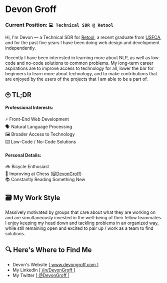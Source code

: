 # Devon Groff

### Current Position: ```💻 Technical SDR @ Retool```
Hi, I'm Devon &mdash; a Technical SDR for [Retool](www.retool.com), a recent graduate from [USFCA](www.usfca.edu), and for the past five years I have been doing web design and development independently. 

Recently I have been interested in learning more about NLP, as well as low-code and no-code solutions to common problems. My long-term career aspirations are to improve access to technology for all, lower the bar for beginners to learn more about technology, and to make contributions that are enjoyed by the users of the projects that I am able to be a part of.
## 🙄 TL;DR
#### Professional Interests:
⚡️ Front-End Web Development\
🗣 Natural Language Processing\
🖼 Broader Access to Technology\
⌨️ Low-Code / No-Code Solutions

#### Personal Details:
🚲 Bicycle Enthusiast\
👑 Improving at Chess ([@DevonGroff](https://www.chess.com/member/devongroff))\
📚 Constantly Reading Something New
## 🗃 My Work Style
Massively motivated by groups that care about what they are working on and are simultaneously invested in the well-being of their fellow teammates. I enjoy keeping my head down and tackling problems in an organized way, while still remaining open and excited to pair up / work as a team to find solutions.
## 🔍 Here's Where to Find Me
* Devon's Website [[ www.devongroff.com ]](www.devongroff.com)
* My LinkedIn [[ /in/DevonGroff ]](www.linkedin.com/in/devongroff)
* My Twitter [[ @DevonGroff ]](www.twitter.com/devongroff)
##

<!--
**DevonGroff/DevonGroff** is a ✨ _special_ ✨ repository because its `README.md` (this file) appears on your GitHub profile.

Here are some ideas to get you started:

- 🔭 I’m currently working on ...
- 🌱 I’m currently learning ...
- 👯 I’m looking to collaborate on ...
- 🤔 I’m looking for help with ...
- 💬 Ask me about ...
- 📫 How to reach me: ...
- 😄 Pronouns: ...
- ⚡ Fun fact: ...
-->
